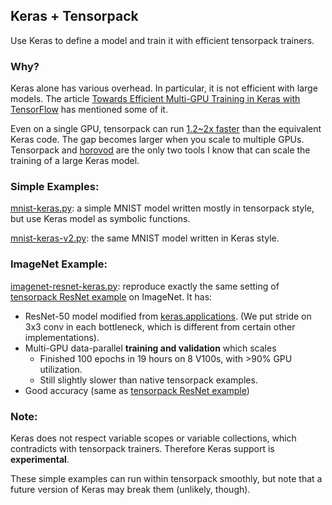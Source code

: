 
## Keras + Tensorpack

Use Keras to define a model and train it with efficient tensorpack trainers.

### Why?
Keras alone has various overhead. In particular, it is not efficient with large models.
The article [Towards Efficient Multi-GPU Training in Keras with TensorFlow](https://medium.com/rossum/towards-efficient-multi-gpu-training-in-keras-with-tensorflow-8a0091074fb2)
has mentioned some of it.

Even on a single GPU, tensorpack can run [1.2~2x faster](https://github.com/tensorpack/benchmarks/tree/master/other-wrappers)
than the equivalent Keras code. The gap becomes larger when you scale to multiple GPUs.
Tensorpack and [horovod](https://github.com/uber/horovod/blob/master/examples/keras_imagenet_resnet50.py)
are the only two tools I know that can scale the training of a large Keras model.

### Simple Examples:

[mnist-keras.py](mnist-keras.py): a simple MNIST model written mostly in tensorpack style, but use Keras model as symbolic functions.

[mnist-keras-v2.py](mnist-keras-v2.py): the same MNIST model written in Keras style.

### ImageNet Example:

[imagenet-resnet-keras.py](imagenet-resnet-keras.py):
reproduce exactly the same setting of [tensorpack ResNet example](../ResNet) on ImageNet.
It has:

+ ResNet-50 model modified from [keras.applications](https://github.com/tensorflow/tensorflow/blob/master/tensorflow/python/keras/_impl/keras/applications/resnet50.py).
	(We put stride on 3x3 conv in each bottleneck, which is different from certain other implementations).
+ Multi-GPU data-parallel __training and validation__ which scales
	+ Finished 100 epochs in 19 hours on 8 V100s, with >90% GPU utilization.
	+ Still slightly slower than native tensorpack examples.
+ Good accuracy (same as [tensorpack ResNet example](../ResNet))

### Note:

Keras does not respect variable scopes or variable
collections, which contradicts with tensorpack trainers.
Therefore Keras support is __experimental__. 

These simple examples can run within tensorpack smoothly, but note that a future version
of Keras may break them (unlikely, though).
